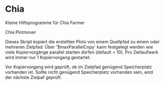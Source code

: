 # Chia
Kleine Hilfsprogramme für Chia Farmer

Chia Plotmover

Dieses Skript kopiert die erstellten Plots von einem Quellpfad zu einem oder mehreren Zielpfad. 
Über '$maxParallelCopy' kann festgelegt werden wie viele Kopiervorgänge parallel starten dürfen (default = 10). 
Pro Ziellaufwerk wird immer nur 1 Kopiervorgang gestartet. 

Vor Kopiervorgang wird geprüft, ob im Zielpfad genügend Speicherplatz vorhanden ist. 
Sollte nicht genügend Speicherplatz vorhanden sein, wird der nächste Zielpaf geprüft.
